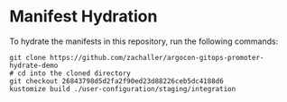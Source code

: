 # Manifest Hydration

To hydrate the manifests in this repository, run the following commands:

```shell
git clone https://github.com/zachaller/argocon-gitops-promoter-hydrate-demo
# cd into the cloned directory
git checkout 26843798d5d2fa2f90ed23d88226ceb5dc4188d6
kustomize build ./user-configuration/staging/integration
```

